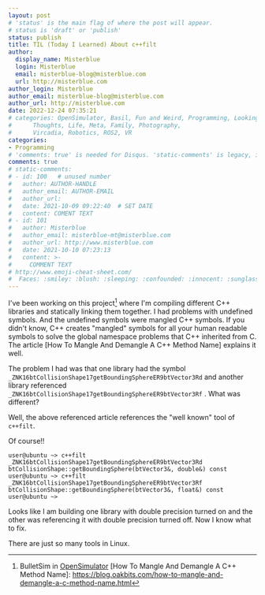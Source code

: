```yaml
---
layout: post
# 'status' is the main flag of where the post will appear.
# status is 'draft' or 'publish'
status: publish
title: TIL (Today I Learned) About c++filt
author:
  display_name: Misterblue
  login: Misterblue
  email: misterblue-blog@misterblue.com
  url: http://misterblue.com
author_login: Misterblue
author_email: misterblue-blog@misterblue.com
author_url: http://misterblue.com
date: 2022-12-24 07:35:21
# categories: OpenSimulator, Basil, Fun and Weird, Programming, LookingGlass, Travel
#      Thoughts, Life, Meta, Family, Photography,
#      Vircadia, Robotics, ROS2, VR
categories:
- Programming
# 'comments: true' is needed for Disqus. 'static-comments' is legacy, imbedded comments.
comments: true
# static-comments:
# - id: 100   # unused number
#   author: AUTHOR-HANDLE
#   author_email: AUTHOR-EMAIL
#   author_url:
#   date: 2021-10-09 09:22:40  # SET DATE
#   content: COMENT TEXT
# - id: 101
#   author: Misterblue
#   author_email: misterblue-mt@misterblue.com
#   author_url: http://www.misterblue.com
#   date: 2021-10-10 07:23:13
#   content: >-
#     COMMENT TEXT
# http://www.emoji-cheat-sheet.com/
#  Faces: :smiley: :blush: :sleeping: :confounded: :innocent: :sunglasses: :sleepy:
---
```

I've been working on this project[^1] where I'm compiling different C++ libraries
and statically linking them together.
I had problems with undefined symbols.
And the undefined symbols were mangled C++ symbols.
If you didn't know, C++ creates "mangled" symbols for all your human readable
symbols to solve the global namespace problems that C++ inherited from C.
The article [How To Mangle And Demangle A C++ Method Name] explains it well.

The problem I had was that one library had the symbol 
`_ZNK16btCollisionShape17getBoundingSphereER9btVector3Rd`
and another library referenced
`_ZNK16btCollisionShape17getBoundingSphereER9btVector3Rf`
.
What was different?

Well, the above referenced article references the "well known" tool of `c++filt`.

Of course!!

```
user@ubuntu ~> c++filt _ZNK16btCollisionShape17getBoundingSphereER9btVector3Rd
btCollisionShape::getBoundingSphere(btVector3&, double&) const
user@ubuntu ~> c++filt _ZNK16btCollisionShape17getBoundingSphereER9btVector3Rf
btCollisionShape::getBoundingSphere(btVector3&, float&) const
user@ubuntu ~>
```

Looks like I am building one library with double precision turned on
and the other was referencing it with double precision turned off.
Now I know what to fix.

There are just so many tools in Linux.

[^1]: BulletSim in [OpenSimulator](http://opensimulator.org)
[How To Mangle And Demangle A C++ Method Name]: https://blog.oakbits.com/how-to-mangle-and-demangle-a-c-method-name.html
